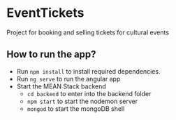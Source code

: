 # EventTickets

Project for booking and selling tickets for cultural events

## How to run the app?
- Run `npm install` to install required dependencies.
- Run `ng serve` to run the angular app
- Start the MEAN Stack backend
  - `cd backend` to enter into the backend folder
  - `npm start` to start the nodemon server
  - `mongod` to start the mongoDB shell